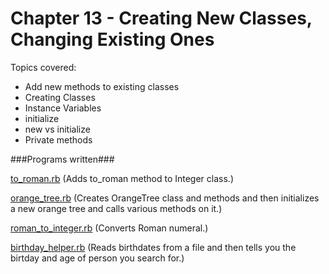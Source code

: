 Chapter 13 - Creating New Classes, Changing Existing Ones
===================

Topics covered:
* Add new methods to existing classes
* Creating Classes
* Instance Variables
* initialize
* new vs initialize
* Private methods

###Programs written###

[to_roman.rb](https://github.com/mebezac/ltp/blob/master/Chapter%2013/to_roman.rb) (Adds to_roman method to Integer class.)

[orange_tree.rb](https://github.com/mebezac/ltp/blob/master/Chapter%2013/orange_tree.rb) (Creates OrangeTree class and methods and then initializes a new orange tree and calls various methods on it.)

[roman_to_integer.rb](https://github.com/mebezac/ltp/blob/master/Chapter%2012/roman_to_integer.rb) (Converts Roman numeral.)

[birthday_helper.rb](https://github.com/mebezac/ltp/blob/master/Chapter%2012/birthday_helper.rb) (Reads birthdates from a file and then tells you the birtday and age of person you search for.)